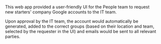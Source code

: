 This web app provided a user-friendly UI for the People team to request new starters' company Google accounts to the IT team.

Upon approval by the IT team, the account would automatically be generated, added to the correct groups (based on their location and team, selected by the requester in the UI) and emails would be sent to all relevant parties.
